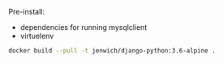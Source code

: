 Pre-install:
- dependencies for running mysqlclient
- virtuelenv

```bash
docker build --pull -t jenwich/django-python:3.6-alpine .
```